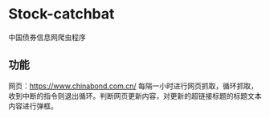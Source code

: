 # Stock-catchbat
中国债券信息网爬虫程序

## 功能
网页：https://www.chinabond.com.cn/
每隔一小时进行网页抓取，循环抓取，收到中断的指令则退出循环。判断网页更新内容，对更新的超链接标题的标题文本内容进行弹框。


